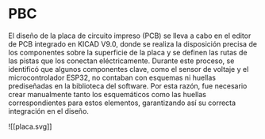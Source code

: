 # PBC

El diseño de la placa de circuito impreso (PCB) se lleva a cabo en el editor de PCB integrado en KICAD V9.0, donde se realiza la disposición precisa de los componentes sobre la superficie de la placa y se definen las rutas de las pistas que los conectan eléctricamente. Durante este proceso, se identificó que algunos componentes clave, como el sensor de voltaje y el microcontrolador ESP32, no contaban con esquemas ni huellas prediseñadas en la biblioteca del software. Por esta razón, fue necesario crear manualmente tanto los esquemáticos como las huellas correspondientes para estos elementos, garantizando así su correcta integración en el diseño.

![[placa.svg]]